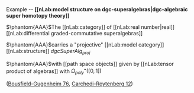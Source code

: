 


$\,$

$\,$

$\,$

$\,$

Example -- **[[nLab:model structure on dgc-superalgebras|dgc-algebraic super homotopy theory]]**

$\phantom{AAA}$The [[nLab:category]] of [[nLab:real number|real]] [[nLab:differential graded-commutative superalgebras]] 

$\phantom{AAA}$carries a "projective" [[nLab:model category]] [[nLab:structure]] $dgcSuperAlg_{proj}$

$\phantom{AAA}$with [[path space objects]] given by [[nLab:tensor product of algebras]] with $\Omega^\bullet_{poly}\big([0,1]\big)$

([Bousfield-Gugenheim 76](https://ncatlab.org/nlab/show/rational%20homotopy%20theory#BousfieldGugenheim76), [Carchedi-Roytenberg 12](https://ncatlab.org/nlab/show/model+structure+on+differential+graded-commutative+superalgebras#CarchediRoytenberg12))

$\,$

$\,$

$\,$

$\,$
